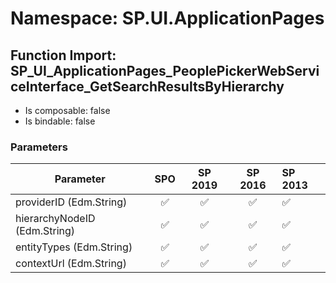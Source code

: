 # Namespace: SP.UI.ApplicationPages

## Function Import: SP_UI_ApplicationPages_PeoplePickerWebServiceInterface_GetSearchResultsByHierarchy

- Is composable: false
- Is bindable: false

### Parameters

Parameter | SPO | SP 2019 | SP 2016 | SP 2013
----------|:---:|:-------:|:-------:|:-------
providerID (Edm.String) | ✅ | ✅ | ✅ | ✅
hierarchyNodeID (Edm.String) | ✅ | ✅ | ✅ | ✅
entityTypes (Edm.String) | ✅ | ✅ | ✅ | ✅
contextUrl (Edm.String) | ✅ | ✅ | ✅ | ✅